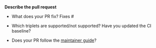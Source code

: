 **Describe the pull request**

- What does your PR fix? Fixes #

- Which triplets are supported/not supported? Have you updated the CI baseline?

- Does your PR follow the [maintainer guide](https://github.com/microsoft/vcpkg/blob/master/docs/maintainers/maintainer-guide.md)?
